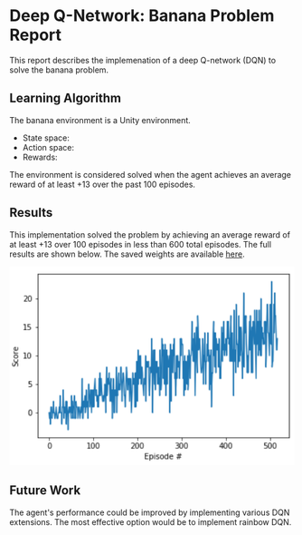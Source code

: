 # Deep Q-Network: Banana Problem Report

This report describes the implemenation of a deep Q-network (DQN) to solve the banana problem. 

## Learning Algorithm

The banana environment is a Unity environment. 
- State space:
- Action space:
- Rewards:
  
The environment is considered solved when the agent achieves an average reward of at least +13 over the past 100 episodes.

## Results

This implementation solved the problem by achieving an average reward of at least +13 over 100 episodes in less than 600 total episodes. The full results are shown below. The saved weights are available [here](./dqn/checkpoint.pth). 

![Results](./results/score.png)

## Future Work

The agent's performance could be improved by implementing various DQN extensions. The most effective option would be to implement rainbow DQN. 
